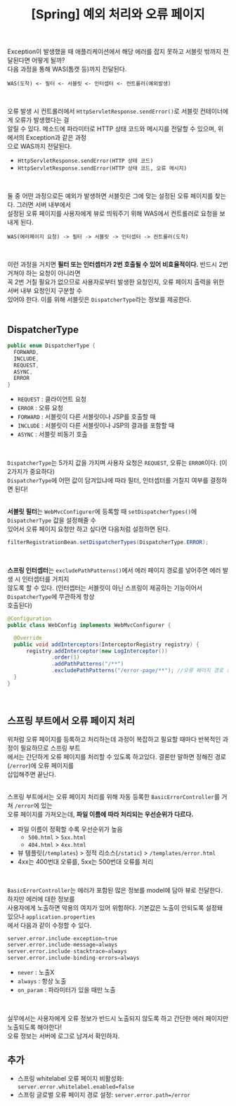 ﻿---
toc: true
title:  "[Spring] 예외 처리와 오류 페이지"
last_modified_at:   2023-06-08
categories : Study
excerpt: ""
image: ""
sitemap :
  changefreq : weekly
  priority : 1.0
use_math: true
published: true
---

Exception이 발생했을 때 애플리케이션에서 해당 에러를 잡지 못하고 서블릿 밖까지 전달된다면 어떻게 될까?<br>
다음 과정을 통해 WAS(톰캣 등)까지 전달된다.<br>
```
WAS(도착) <- 필터 <- 서블릿 <- 인터셉터 <- 컨트롤러(예외발생)
```
<br>

오류 발생 시 컨트롤러에서 `HttpServletResponse.sendError()`로 서블릿 컨테이너에게 오류가 발생했다는 걸<br>
알릴 수 있다. 메소드에 파라미터로 HTTP 상태 코드와 메시지를 전달할 수 있으며, 위에서의 Exception과 같은 과정<br>
으로 WAS까지 전달된다.<br>
- `HttpServletResponse.sendError(HTTP 상태 코드)`
- `HttpServletResponse.sendError(HTTP 상태 코드, 오류 메시지)`
<br>

둘 중 어떤 과정으로든 예외가 발생하면 서블릿은 그에 맞는 설정된 오류 페이지를 찾는다. 그러면 서버 내부에서<br>
설정된 오류 페이지를 사용자에게 뷰로 띄워주기 위해 WAS에서 컨트롤러로 요청을 보내게 된다.<br>
```
WAS(에러페이지 요청) -> 필터 -> 서블릿 -> 인터셉터 -> 컨트롤러(도착)
```
<br>

이런 과정을 거치면 **필터 또는 인터셉터가 2번 호출될 수 있어 비효율적이다.** 반드시 2번 거쳐야 하는 요청이 아니라면<br>
꼭 2번 거칠 필요가 없으므로 사용자로부터 발생한 요청인지, 오류 페이지 출력을 위한 서버 내부 요청인지 구분할 수<br>
있어야 한다. 이를 위해 서블릿은 `DispatcherType`라는 정보를 제공한다.<br>
<br>

## DispatcherType
```java
public enum DispatcherType {
  FORWARD,
  INCLUDE,
  REQUEST,
  ASYNC,
  ERROR
}
```
- `REQUEST` : 클라이언트 요청
- `ERROR` : 오류 요청
- `FORWARD` : 서블릿이 다른 서블릿이나 JSP를 호출할 때
- `INCLUDE` : 서블릿이 다른 서블릿이나 JSP의 결과를 포함할 때
- `ASYNC` : 서블릿 비동기 호출
<br>

`DispatcherType`는 5가지 값을 가지며 사용자 요청은 `REQUEST`, 오류는 `ERROR`이다. (이 2가지가 중요하다)<br>
`DispatcherType`에 어떤 값이 담겨있냐에 따라 필터, 인터셉터를 거칠지 여부를 결정하면 된다!<br>
<br>

**서블릿 필터**는 `WebMvcConfigurer`에 등록할 때 `setDispatcherTypes()`에 `DispatcherType` 값을 설정해줄 수<br>
있어서 오류 페이지 요청만 하고 싶다면 다음처럼 설정하면 된다.<br>
```java
filterRegistrationBean.setDispatcherTypes(DispatcherType.ERROR);
```
<br>

**스프링 인터셉터**는 `excludePathPatterns()`에서 에러 페이지 경로를 넣어주면 에러 발생 시 인터셉터를 거치지<br>
않도록 할 수 있다. (인터셉터는 서블릿이 아닌 스프링이 제공하는 기능이어서 `DispatcherType`에 무관하게 항상<br>
호출된다)<br>
```java
@Configuration
public class WebConfig implements WebMvcConfigurer {

  @Override
  public void addInterceptors(InterceptorRegistry registry) {
      registry.addInterceptor(new LogInterceptor())
              .order(1)
              .addPathPatterns("/**")
              .excludePathPatterns("/error-page/**"); //오류 페이지 경로 포함
  }
}
```
<br>

## 스프링 부트에서 오류 페이지 처리
위처럼 오류 페이지를 등록하고 처리하는데 과정이 복잡하고 필요할 때마다 반복적인 과정이 필요하므로 스프링 부트<br>
에서는 간단하게 오류 페이지를 처리할 수 있도록 하고있다. 결론만 말하면 정해진 경로(`/error`)에 오류 페이지를<br>
삽입해주면 끝난다.<br>
<br>

스프링 부트에서는 오류 페이지 처리를 위해 자동 등록한 `BasicErrorController`를 거쳐 `/error`에 있는<br>
오류 페이지를 가져오는데, **파일 이름에 따라 처리되는 우선순위가 다르다.**<br>
- 파일 이름이 정확할 수록 우선순위가 높음
  + `500.html` > `5xx.html`
  + `404.html` > `4xx.html`
- 뷰 템플릿(`/templates`) > 정적 리소스(`/static`) > `/templates/error.html`
- 4xx는 400번대 오류를, 5xx는 500번대 오류를 처리
<br>

`BasicErrorController`는 에러가 포함된 많은 정보를 model에 담아 뷰로 전달한다. 하지만 에러에 대한 정보를<br>
사용자에게 노출하면 악용의 여지가 있어 위험하다. 기본값은 노출이 안되도록 설정돼 있으나 `application.properties`<br>
에서 다음과 같이 수정할 수 있다.<br>
```s
server.error.include-exception=true
server.error.include-message=always
server.error.include-stacktrace=always
server.error.include-binding-errors=always
```
- `never` : 노출X
- `always` : 항상 노출
- `on_param` : 파라미터가 있을 때만 노출
<br>

실무에서는 사용자에게 오류 정보가 반드시 노출되지 않도록 하고 간단한 에러 페이지만 노출되도록 해야한다!<br>
오류 정보는 서버에 로그로 남겨서 확인하자.
<br>

## 추가
- 스프링 whitelabel 오류 페이지 비활성화: `server.error.whitelabel.enabled=false`
- 스프링 글로벌 오류 페이지 경로 설정: `server.error.path=/error`